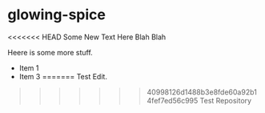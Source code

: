 # glowing-spice
<<<<<<< HEAD
Some New Text Here
Blah Blah

Heere is some more stuff.
* Item 1
* Item 3
=======
Test Edit.
>>>>>>> 40998126d1488b3e8fde60a92b14fef7ed56c995
Test Repository

